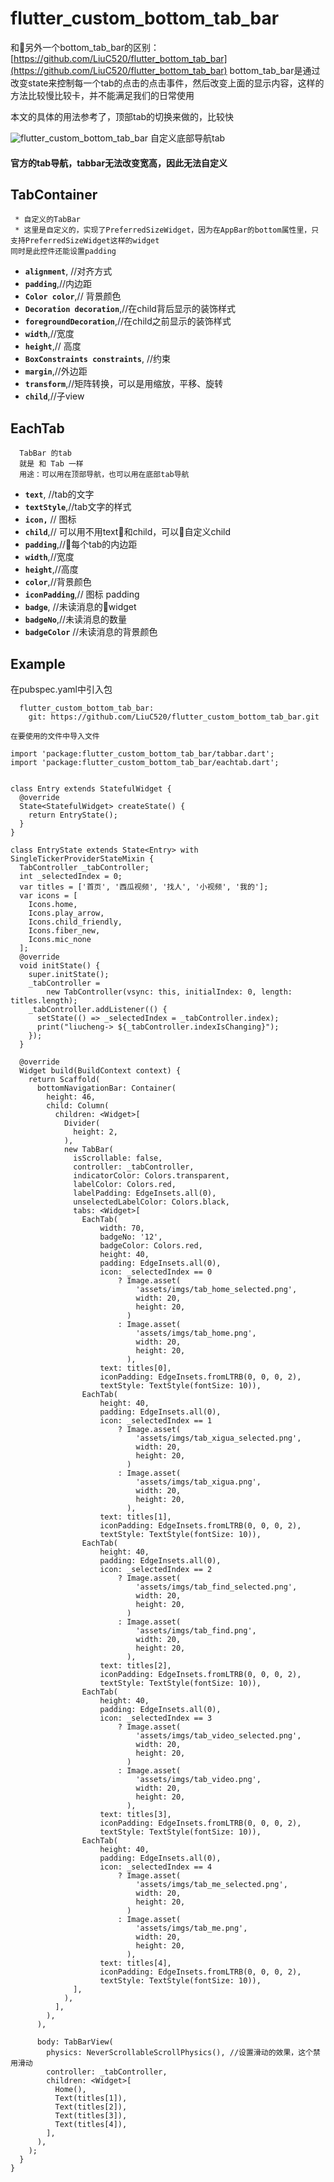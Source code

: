 # flutter_custom_bottom_tab_bar

和另外一个bottom_tab_bar的区别：[https://github.com/LiuC520/flutter_bottom_tab_bar](https://github.com/LiuC520/flutter_bottom_tab_bar)
bottom_tab_bar是通过改变state来控制每一个tab的点击的点击事件，然后改变上面的显示内容，这样的方法比较慢比较卡，并不能满足我们的日常使用

本文的具体的用法参考了，顶部tab的切换来做的，比较快

![flutter_custom_bottom_tab_bar](/screenshot.png)
自定义底部导航tab

#### 官方的tab导航，tabbar无法改变宽高，因此无法自定义

## TabContainer
```
 * 自定义的TabBar
 * 这里是自定义的，实现了PreferredSizeWidget，因为在AppBar的bottom属性里，只支持PreferredSizeWidget这样的widget
同时是此控件还能设置padding

```
*   **```alignment```**,    //对齐方式
*    **```padding```**,//内边距
*   **```Color color```**,// 背景颜色
*   **```Decoration decoration```**,//在child背后显示的装饰样式
*   **```foregroundDecoration```**,//在child之前显示的装饰样式
*   **```width```**,//宽度
*   **```height```**,// 高度
*   **```BoxConstraints constraints```**, //约束
*   **```margin```**,//外边距
*   **```transform```**,//矩阵转换，可以是用缩放，平移、旋转
*   **```child```**,//子view


## EachTab
```
  TabBar 的tab
  就是 和 Tab 一样
  用途：可以用在顶部导航，也可以用在底部tab导航
```

*   **```text```**, //tab的文字
*   **```textStyle```**,//tab文字的样式
*   **```icon,```** // 图标
*   **```child```**,// 可以用不用text和child，可以自定义child
*   **```padding```**,//每个tab的内边距
*   **```width```**,//宽度
*   **```height```**,//高度
*   **```color```**,//背景颜色
*   **```iconPadding```**,// 图标 padding
*   **```badge```**, //未读消息的widget
*   **```badgeNo```**,//未读消息的数量
*   **```badgeColor```** //未读消息的背景颜色


## Example
在pubspec.yaml中引入包
```
  flutter_custom_bottom_tab_bar:
    git: https://github.com/LiuC520/flutter_custom_bottom_tab_bar.git
```

```
在要使用的文件中导入文件

import 'package:flutter_custom_bottom_tab_bar/tabbar.dart';
import 'package:flutter_custom_bottom_tab_bar/eachtab.dart';
```

```

class Entry extends StatefulWidget {
  @override
  State<StatefulWidget> createState() {
    return EntryState();
  }
}

class EntryState extends State<Entry> with SingleTickerProviderStateMixin {
  TabController _tabController;
  int _selectedIndex = 0;
  var titles = ['首页', '西瓜视频', '找人', '小视频', '我的'];
  var icons = [
    Icons.home,
    Icons.play_arrow,
    Icons.child_friendly,
    Icons.fiber_new,
    Icons.mic_none
  ];
  @override
  void initState() {
    super.initState();
    _tabController =
        new TabController(vsync: this, initialIndex: 0, length: titles.length);
    _tabController.addListener(() {
      setState(() => _selectedIndex = _tabController.index);
      print("liucheng-> ${_tabController.indexIsChanging}");
    });
  }

  @override
  Widget build(BuildContext context) {
    return Scaffold(
      bottomNavigationBar: Container(
        height: 46,
        child: Column(
          children: <Widget>[
            Divider(
              height: 2,
            ),
            new TabBar(
              isScrollable: false,
              controller: _tabController,
              indicatorColor: Colors.transparent,
              labelColor: Colors.red,
              labelPadding: EdgeInsets.all(0),
              unselectedLabelColor: Colors.black,
              tabs: <Widget>[
                EachTab(
                    width: 70,
                    badgeNo: '12',
                    badgeColor: Colors.red,
                    height: 40,
                    padding: EdgeInsets.all(0),
                    icon: _selectedIndex == 0
                        ? Image.asset(
                            'assets/imgs/tab_home_selected.png',
                            width: 20,
                            height: 20,
                          )
                        : Image.asset(
                            'assets/imgs/tab_home.png',
                            width: 20,
                            height: 20,
                          ),
                    text: titles[0],
                    iconPadding: EdgeInsets.fromLTRB(0, 0, 0, 2),
                    textStyle: TextStyle(fontSize: 10)),
                EachTab(
                    height: 40,
                    padding: EdgeInsets.all(0),
                    icon: _selectedIndex == 1
                        ? Image.asset(
                            'assets/imgs/tab_xigua_selected.png',
                            width: 20,
                            height: 20,
                          )
                        : Image.asset(
                            'assets/imgs/tab_xigua.png',
                            width: 20,
                            height: 20,
                          ),
                    text: titles[1],
                    iconPadding: EdgeInsets.fromLTRB(0, 0, 0, 2),
                    textStyle: TextStyle(fontSize: 10)),
                EachTab(
                    height: 40,
                    padding: EdgeInsets.all(0),
                    icon: _selectedIndex == 2
                        ? Image.asset(
                            'assets/imgs/tab_find_selected.png',
                            width: 20,
                            height: 20,
                          )
                        : Image.asset(
                            'assets/imgs/tab_find.png',
                            width: 20,
                            height: 20,
                          ),
                    text: titles[2],
                    iconPadding: EdgeInsets.fromLTRB(0, 0, 0, 2),
                    textStyle: TextStyle(fontSize: 10)),
                EachTab(
                    height: 40,
                    padding: EdgeInsets.all(0),
                    icon: _selectedIndex == 3
                        ? Image.asset(
                            'assets/imgs/tab_video_selected.png',
                            width: 20,
                            height: 20,
                          )
                        : Image.asset(
                            'assets/imgs/tab_video.png',
                            width: 20,
                            height: 20,
                          ),
                    text: titles[3],
                    iconPadding: EdgeInsets.fromLTRB(0, 0, 0, 2),
                    textStyle: TextStyle(fontSize: 10)),
                EachTab(
                    height: 40,
                    padding: EdgeInsets.all(0),
                    icon: _selectedIndex == 4
                        ? Image.asset(
                            'assets/imgs/tab_me_selected.png',
                            width: 20,
                            height: 20,
                          )
                        : Image.asset(
                            'assets/imgs/tab_me.png',
                            width: 20,
                            height: 20,
                          ),
                    text: titles[4],
                    iconPadding: EdgeInsets.fromLTRB(0, 0, 0, 2),
                    textStyle: TextStyle(fontSize: 10)),
              ],
            ),
          ],
        ),
      ),

      body: TabBarView(
        physics: NeverScrollableScrollPhysics(), //设置滑动的效果，这个禁用滑动
        controller: _tabController,
        children: <Widget>[
          Home(),
          Text(titles[1]),
          Text(titles[2]),
          Text(titles[3]),
          Text(titles[4]),
        ],
      ),
    );
  }
}


```
